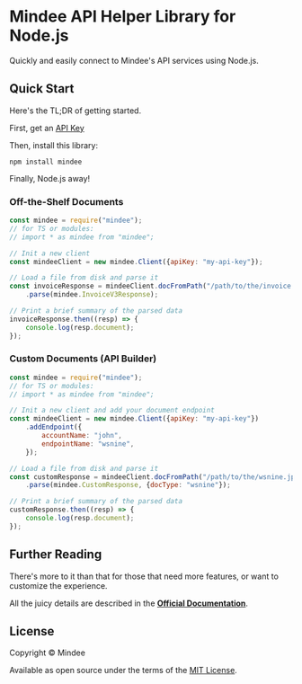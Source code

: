 # Mindee API Helper Library for Node.js
Quickly and easily connect to Mindee's API services using Node.js.

## Quick Start
Here's the TL;DR of getting started.

First, get an [API Key](https://developers.mindee.com/docs/create-api-key)

Then, install this library:
```shell
npm install mindee
```

Finally, Node.js away!

### Off-the-Shelf Documents

```js
const mindee = require("mindee");
// for TS or modules:
// import * as mindee from "mindee";

// Init a new client
const mindeeClient = new mindee.Client({apiKey: "my-api-key"});

// Load a file from disk and parse it
const invoiceResponse = mindeeClient.docFromPath("/path/to/the/invoice.pdf")
    .parse(mindee.InvoiceV3Response);

// Print a brief summary of the parsed data
invoiceResponse.then((resp) => {
    console.log(resp.document);
});
```

### Custom Documents (API Builder)

```js
const mindee = require("mindee");
// for TS or modules:
// import * as mindee from "mindee";

// Init a new client and add your document endpoint
const mindeeClient = new mindee.Client({apiKey: "my-api-key"})
    .addEndpoint({
        accountName: "john",
        endpointName: "wsnine",
    });

// Load a file from disk and parse it
const customResponse = mindeeClient.docFromPath("/path/to/the/wsnine.jpg")
    .parse(mindee.CustomResponse, {docType: "wsnine"});

// Print a brief summary of the parsed data
customResponse.then((resp) => {
    console.log(resp.document);
});
```

## Further Reading
There's more to it than that for those that need more features, or want to
customize the experience.

All the juicy details are described in the
**[Official Documentation](https://developers.mindee.com/docs/nodejs-sdk)**.

## License
Copyright © Mindee

Available as open source under the terms of the [MIT License](https://opensource.org/licenses/MIT).
